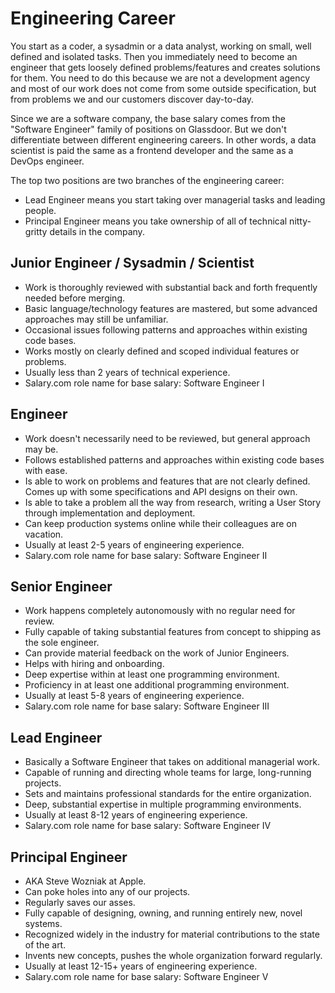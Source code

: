 # Engineering Career

You start as a coder, a sysadmin or a data analyst, working on small, well defined and isolated tasks. Then you immediately need to become an engineer that gets loosely defined problems/features and creates solutions for them. You need to do this because we are not a development agency and most of our work does not come from some outside specification, but from problems we and our customers discover day-to-day. 

Since we are a software company, the base salary comes from the "Software Engineer" family of positions on Glassdoor. But we don't differentiate between different engineering careers. In other words, a data scientist is paid the same as a frontend developer and the same as a DevOps engineer.

The top two positions are two branches of the engineering career:
* Lead Engineer means you start taking over managerial tasks and leading people.
* Principal Engineer means you take ownership of all of technical nitty-gritty details in the company.

## Junior Engineer / Sysadmin / Scientist 

* Work is thoroughly reviewed with substantial back and forth frequently needed before merging.
* Basic language/technology features are mastered, but some advanced approaches may still be unfamiliar.
* Occasional issues following patterns and approaches within existing code bases.
* Works mostly on clearly defined and scoped individual features or problems.
* Usually less than 2 years of technical experience.
* Salary.com role name for base salary: Software Engineer I


## Engineer

* Work doesn't necessarily need to be reviewed, but general approach may be.
* Follows established patterns and approaches within existing code bases with ease.
* Is able to work on problems and features that are not clearly defined. Comes up with some specifications and API designs on their own.
* Is able to take a problem all the way from research, writing a User Story through implementation and deployment.
* Can keep production systems online while their colleagues are on vacation.
* Usually at least 2-5 years of engineering experience.
* Salary.com role name for base salary: Software Engineer II


## Senior Engineer

* Work happens completely autonomously with no regular need for review.
* Fully capable of taking substantial features from concept to shipping as the sole engineer.
* Can provide material feedback on the work of Junior Engineers.
* Helps with hiring and onboarding.
* Deep expertise within at least one programming environment.
* Proficiency in at least one additional programming environment.
* Usually at least 5-8 years of engineering experience.
* Salary.com role name for base salary: Software Engineer III


## Lead Engineer

* Basically a Software Engineer that takes on additional managerial work.
* Capable of running and directing whole teams for large, long-running projects.
* Sets and maintains professional standards for the entire organization.
* Deep, substantial expertise in multiple programming environments.
* Usually at least 8-12 years of engineering experience.
* Salary.com role name for base salary: Software Engineer IV

## Principal Engineer

* AKA Steve Wozniak at Apple.
* Can poke holes into any of our projects.
* Regularly saves our asses.
* Fully capable of designing, owning, and running entirely new, novel systems.
* Recognized widely in the industry for material contributions to the state of the art.
* Invents new concepts, pushes the whole organization forward regularly.
* Usually at least 12-15+ years of engineering experience.
* Salary.com role name for base salary: Software Engineer V
